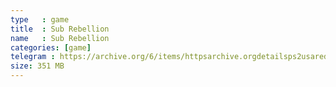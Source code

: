```yaml
---
type   : game
title  : Sub Rebellion
name   : Sub Rebellion
categories: [game]
telegram : https://archive.org/6/items/httpsarchive.orgdetailsps2usaredump3/Sub%20Rebellion.7z
size: 351 MB
---
```



